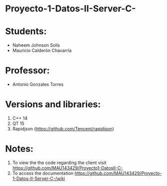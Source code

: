 # Proyecto-1-Datos-II-Server-C-
# Students:
- Naheem Johnson Solís 
- Mauricio Calderón Chavarría
# Professor: 
- Antonio Gonzales Torres
# Versions and libraries:
1. C++ 14
2. QT 15 
3. Rapidjson (https://github.com/Tencent/rapidjson)
# Notes:
1. To view the the code regarding the client visit https://github.com/MAU143429/Proyecto1-DatosII-C-
2. To access the documentation https://github.com/MAU143429/Proyecto-1-Datos-II-Server-C-/wiki
